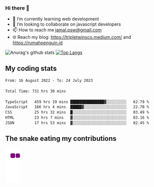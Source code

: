### Hi there 👋

<!--
**padepokanpenguin/padepokanpenguin** is a ✨ _special_ ✨ repository because its `README.md` (this file) appears on your GitHub profile.
-->

- 🌱 I’m currently learning  web development
- 👯 I’m looking to collaborate on javascript developers
- 📫 How to reach me jamal.psw@gmail.com
- 🌐 Reach my blog:
   https://tripletwinsco.medium.com/ and
   https://rumahpenguin.id

![Anurag's github stats](https://github-readme-stats.vercel.app/api?username=padepokanpenguin&count_private=true&disable_animations=false&show_icons=true&theme=default)
[![Top Langs](https://github-readme-stats.vercel.app/api/top-langs/?username=padepokanpenguin&theme=default&layout=compact)](https://github.com/padepokanpenguin)

## My coding stats

<!--START_SECTION:waka-->

```txt
From: 16 August 2022 - To: 24 July 2023

Total Time: 731 hrs 30 mins

TypeScript   459 hrs 19 mins ███████████████▓░░░░░░░░░   62.79 %
JavaScript   166 hrs 4 mins  █████▓░░░░░░░░░░░░░░░░░░░   22.70 %
CSS          25 hrs 32 mins  █░░░░░░░░░░░░░░░░░░░░░░░░   03.49 %
HTML         23 hrs 7 mins   ▓░░░░░░░░░░░░░░░░░░░░░░░░   03.16 %
JSON         17 hrs 53 mins  ▓░░░░░░░░░░░░░░░░░░░░░░░░   02.45 %
```

<!--END_SECTION:waka-->


## The snake eating my contributions
![snake gif](https://github.com/padepokanpenguin/padepokanpenguin/blob/output/github-contribution-grid-snake.gif)
